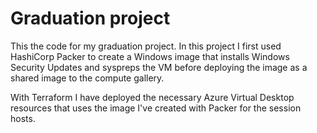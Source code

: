 # Graduation project
This the code for my graduation project. In this project I first used HashiCorp Packer to create a Windows image that installs Windows Security Updates and syspreps the VM before deploying the image as a shared image to the compute gallery.

With Terraform I have deployed the necessary Azure Virtual Desktop resources that uses the image I've created with Packer for the session hosts.
